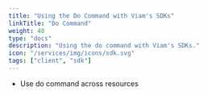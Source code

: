 ```yaml
---
title: "Using the Do Command with Viam's SDKs"
linkTitle: "Do Command"
weight: 40
type: "docs"
description: "Using the do command with Viam's SDKs."
icon: "/services/img/icons/sdk.svg"
tags: ["client", "sdk"]
---
```


- Use do command across resources